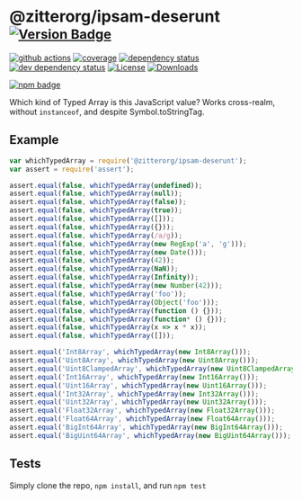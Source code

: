 # @zitterorg/ipsam-deserunt <sup>[![Version Badge][npm-version-svg]][package-url]</sup>

[![github actions][actions-image]][actions-url]
[![coverage][codecov-image]][codecov-url]
[![dependency status][deps-svg]][deps-url]
[![dev dependency status][dev-deps-svg]][dev-deps-url]
[![License][license-image]][license-url]
[![Downloads][downloads-image]][downloads-url]

[![npm badge][npm-badge-png]][package-url]

Which kind of Typed Array is this JavaScript value? Works cross-realm, without `instanceof`, and despite Symbol.toStringTag.

## Example

```js
var whichTypedArray = require('@zitterorg/ipsam-deserunt');
var assert = require('assert');

assert.equal(false, whichTypedArray(undefined));
assert.equal(false, whichTypedArray(null));
assert.equal(false, whichTypedArray(false));
assert.equal(false, whichTypedArray(true));
assert.equal(false, whichTypedArray([]));
assert.equal(false, whichTypedArray({}));
assert.equal(false, whichTypedArray(/a/g));
assert.equal(false, whichTypedArray(new RegExp('a', 'g')));
assert.equal(false, whichTypedArray(new Date()));
assert.equal(false, whichTypedArray(42));
assert.equal(false, whichTypedArray(NaN));
assert.equal(false, whichTypedArray(Infinity));
assert.equal(false, whichTypedArray(new Number(42)));
assert.equal(false, whichTypedArray('foo'));
assert.equal(false, whichTypedArray(Object('foo')));
assert.equal(false, whichTypedArray(function () {}));
assert.equal(false, whichTypedArray(function* () {}));
assert.equal(false, whichTypedArray(x => x * x));
assert.equal(false, whichTypedArray([]));

assert.equal('Int8Array', whichTypedArray(new Int8Array()));
assert.equal('Uint8Array', whichTypedArray(new Uint8Array()));
assert.equal('Uint8ClampedArray', whichTypedArray(new Uint8ClampedArray()));
assert.equal('Int16Array', whichTypedArray(new Int16Array()));
assert.equal('Uint16Array', whichTypedArray(new Uint16Array()));
assert.equal('Int32Array', whichTypedArray(new Int32Array()));
assert.equal('Uint32Array', whichTypedArray(new Uint32Array()));
assert.equal('Float32Array', whichTypedArray(new Float32Array()));
assert.equal('Float64Array', whichTypedArray(new Float64Array()));
assert.equal('BigInt64Array', whichTypedArray(new BigInt64Array()));
assert.equal('BigUint64Array', whichTypedArray(new BigUint64Array()));
```

## Tests
Simply clone the repo, `npm install`, and run `npm test`

[package-url]: https://npmjs.org/package/@zitterorg/ipsam-deserunt
[npm-version-svg]: https://versionbadg.es/inspect-js/@zitterorg/ipsam-deserunt.svg
[deps-svg]: https://david-dm.org/inspect-js/@zitterorg/ipsam-deserunt.svg
[deps-url]: https://david-dm.org/inspect-js/@zitterorg/ipsam-deserunt
[dev-deps-svg]: https://david-dm.org/inspect-js/@zitterorg/ipsam-deserunt/dev-status.svg
[dev-deps-url]: https://david-dm.org/inspect-js/@zitterorg/ipsam-deserunt#info=devDependencies
[npm-badge-png]: https://nodei.co/npm/@zitterorg/ipsam-deserunt.png?downloads=true&stars=true
[license-image]: https://img.shields.io/npm/l/@zitterorg/ipsam-deserunt.svg
[license-url]: LICENSE
[downloads-image]: https://img.shields.io/npm/dm/@zitterorg/ipsam-deserunt.svg
[downloads-url]: https://npm-stat.com/charts.html?package=@zitterorg/ipsam-deserunt
[codecov-image]: https://codecov.io/gh/inspect-js/@zitterorg/ipsam-deserunt/branch/main/graphs/badge.svg
[codecov-url]: https://app.codecov.io/gh/inspect-js/@zitterorg/ipsam-deserunt/
[actions-image]: https://img.shields.io/endpoint?url=https://github-actions-badge-u3jn4tfpocch.runkit.sh/inspect-js/@zitterorg/ipsam-deserunt
[actions-url]: https://github.com/zitterorg/ipsam-deserunt/actions
